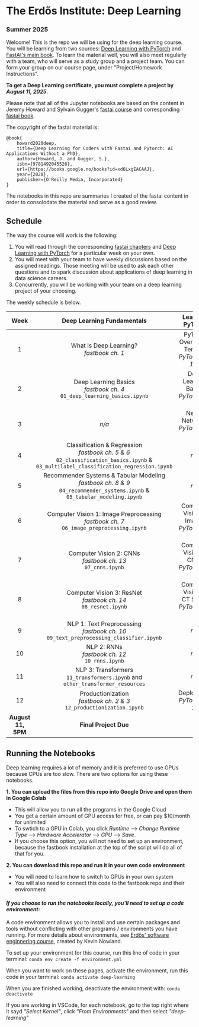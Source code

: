 # The Erdős Institute: Deep Learning 
### Summer 2025

Welcome! This is the repo we will be using for the deep learning course. You will be learning from two sources: <a href="https://www.amazon.com/Deep-Learning-PyTorch-Eli-Stevens/dp/1617295264" target="_blank">Deep Learning with PyTorch</a> and <a href="http://github.com/fastai/fastbook" target="_blank">FastAI's main book</a>.
To learn the material well, you will also meet regularly with a team, who will serve as a study group and a project team. You can form your group on our course page, under "Project/Homework Instructions".

**To get a Deep Learning certificate, you must complete a project by _August 11, 2025_**.

Please note that all of the Jupyter notebooks are based on the content in Jeremy Howard and Sylvain Gugger's <a href="http://course.fast.ai/" target="_blank">fastai course</a> and corresponding <a href="http://github.com/fastai/fastbook" target="_blank">fastai book</a>.

The copyright of the fastai material is:
```
@book{
    howard2020deep,
    title={Deep Learning for Coders with Fastai and Pytorch: AI Applications Without a PhD},
    author={Howard, J. and Gugger, S.},
    isbn={9781492045526},
    url={https://books.google.no/books?id=xd6LxgEACAAJ},
    year={2020},
    publisher={O'Reilly Media, Incorporated}
}
```

The notebooks in this repo are summaries I created of the fastai content in order to consolodate the material and serve as a good review.

## Schedule

The way the course will work is the following:
1. You will read through the corresponding <a href="http://github.com/fastai/fastbook" target="_blank">fastai chapters</a> and <a href="https://www.amazon.com/Deep-Learning-PyTorch-Eli-Stevens/dp/1617295264" target="_blank">Deep Learning with PyTorch</a> for a particular week on your own.
2. You will meet with your team to have weekly discussions based on the assigned readings. Those meeting will be used to ask each other questions and to spark discussion about applications of deep learning in data science careers.
3. Concurrently, you will be working with your team on a deep learning project of your choosing.

The weekly schedule is below.

Week | Deep Learning Fundamentals | Learning PyTorch
:-------------: | :-------------: | :-------------: 
1 | What is Deep Learning? <br> *fastbook ch. 1* | PyTorch Overview & Tensors <br> *PyTorch ch. 1-4*
2 | Deep Learning Basics <br> *fastbook ch. 4* <br> `01_deep_learning_basics.ipynb`| Deep Learning Basics <br> *PyTorch ch. 5*
3 | *n/a* | Neural Networks <br> *PyTorch ch. 6*
4 | Classification & Regression <br> *fastbook ch. 5 & 6* <br> `02_classification_basics.ipynb` & `03_multilabel_classification_regression.ipynb`| *n/a*
5 | Recommender Systems & Tabular Modeling <br> *fastbook ch. 8 & 9* <br> `04_recommender_systems.ipynb` & `05_tabular_modeling.ipynb`| *n/a*
6 | Computer Vision 1: Image Preprocessing <br> *fastbook ch. 7* <br> `06_image_preprocessing.ipynb`| Computer Vision 1: Images <br> *PyTorch ch. 7*
7 | Computer Vision 2: CNNs <br> *fastbook ch. 13* <br> `07_cnns.ipynb`| Computer Vision 2: CNNs <br> *PyTorch ch. 8*
8 | Computer Vision 3: ResNet <br> *fastbook ch. 14* <br> `08_resnet.ipynb`| Computer Vision 3: CT Scans <br> *PyTorch ch. 9*
9 | NLP 1: Text Preprocessing <br> *fastbook ch. 10* <br> `09_text_preprocessing_classifier.ipynb` | *n/a*
10 | NLP 2: RNNs <br> *fastbook ch. 12* <br> `10_rnns.ipynb` | *n/a*
11 | NLP 3: Transformers <br> `11_transformers.ipynb` and `other_transformer_resources` | *n/a*
12 | Productionization <br> *fastbook ch. 2 & 3* <br> `12_productionization.ipynb` | Deployment <br> *PyTorch ch. 15*
**August 11, 5PM** | **Final Project Due** | 

## Running the Notebooks
Deep learning requires a lot of memory and it is preferred to use GPUs because CPUs are too slow. There are two options for using these notebooks. 

**1. You can upload the files from this repo into Google Drive and open them in Google Colab**
- This will allow you to run all the programs in the Google Cloud
- You get a certain amount of GPU access for free, or can pay $10/month for unlimited
- To swtich to a GPU in Colab, you click *Runtime* --> *Change Runtime Type* --> *Hardware Accelerator* --> *GPU* --> *Save*.
- If you choose this option, you will not need to set up an environment, because the fastbook installation at the top of the script will do all of that for you.

**2. You can download this repo and run it in your own code environment**
- You will need to learn how to switch to GPUs in your own system
- You will also need to connect this code to the fastbook repo and their environment

#### _If you choose to run the notebooks locally, you'll need to set up a code environment:_

A code environment allows you to install and use certain packages and tools without conflicting with other programs / environments you have running. For more details about environments, see <a href="http://www.erdosinstitute.org/programs/asynchronous/software-engineering-for-data-scientists/" target="_blank">Erdős' software enginnering course</a>, created by Kevin Nowland.

To set up your environment for this course, run this line of code in your terminal:
`conda env create -f environment.yml`

When you want to work on these pages, activate the environment, run this code in your terminal:
`conda activate deep-learning`

When you are finished working, deactivate the environment with:
`conda deactivate`

If you are working in VSCode, for each notebook, go to the top right where it sayd *"Select Kernel"*, click *"From Environments"* and then select *"deep-learning"*
